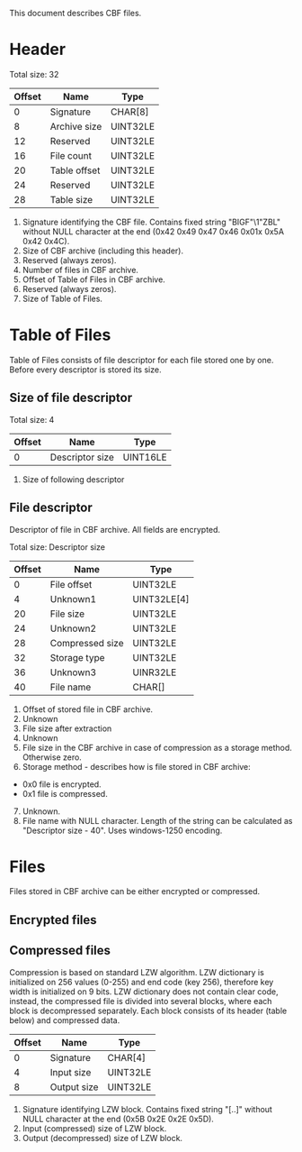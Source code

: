 This document describes CBF files.

Header
======

Total size: 32

| Offset | Name         | Type          |
|--------|--------------|---------------|
| 0      | Signature    | CHAR[8]       |
| 8      | Archive size | UINT32LE      |
| 12     | Reserved     | UINT32LE      |
| 16     | File count   | UINT32LE      |
| 20     | Table offset | UINT32LE      |
| 24     | Reserved     | UINT32LE      |
| 28     | Table size   | UINT32LE      |

1. Signature identifying the CBF file.
Contains fixed string "BIGF"\1"ZBL" without NULL character at the end (0x42 0x49 0x47 0x46 0x01x 0x5A 0x42 0x4C).
2. Size of CBF archive (including this header).
3. Reserved (always zeros).
4. Number of files in CBF archive.
5. Offset of Table of Files in CBF archive.
6. Reserved (always zeros).
7. Size of Table of Files.

Table of Files
==============

Table of Files consists of file descriptor for each file stored one by one.
Before every descriptor is stored its size.

Size of file descriptor
-----------------------

Total size: 4

| Offset | Name            | Type     |
|--------|-----------------|----------|
| 0      | Descriptor size | UINT16LE |

1. Size of following descriptor

File descriptor
---------------

Descriptor of file in CBF archive.
All fields are encrypted.

Total size: Descriptor size

| Offset | Name            | Type        |
|--------|-----------------|-------------|
| 0      | File offset     | UINT32LE    |
| 4      | Unknown1        | UINT32LE[4] |
| 20     | File size       | UINT32LE    |
| 24     | Unknown2        | UINT32LE    |
| 28     | Compressed size | UINT32LE    |
| 32     | Storage type    | UINT32LE    |
| 36     | Unknown3        | UINR32LE    |
| 40     | File name       | CHAR[]      |

1. Offset of stored file in CBF archive.
2. Unknown
3. File size after extraction
4. Unknown
5. File size in the CBF archive in case of compression as a storage method.
Otherwise zero.
6. Storage method - describes how is file stored in CBF archive:
  - 0x0 file is encrypted.
  - 0x1 file is compressed.
7. Unknown.
8. File name with NULL character.
Length of the string can be calculated as "Descriptor size - 40".
Uses windows-1250 encoding.

Files
=====

Files stored in CBF archive can be either encrypted or compressed.

Encrypted files
---------------

Compressed files
----------------

Compression is based on standard LZW algorithm.
LZW dictionary is initialized on 256 values (0-255) and end code (key 256), therefore key width is initialized on 9 bits.
LZW dictionary does not contain clear code, instead, the compressed file is divided into several blocks, where each block is decompressed separately.
Each block consists of its header (table below) and compressed data.

| Offset | Name        | Type     |
|--------|-------------|----------|
| 0      | Signature   | CHAR[4]  |
| 4      | Input size  | UINT32LE |
| 8      | Output size | UINT32LE |

1. Signature identifying LZW block.
Contains fixed string "[..]" without NULL character at the end (0x5B 0x2E 0x2E 0x5D).
2. Input (compressed) size of LZW block.
3. Output (decompressed) size of LZW block.

